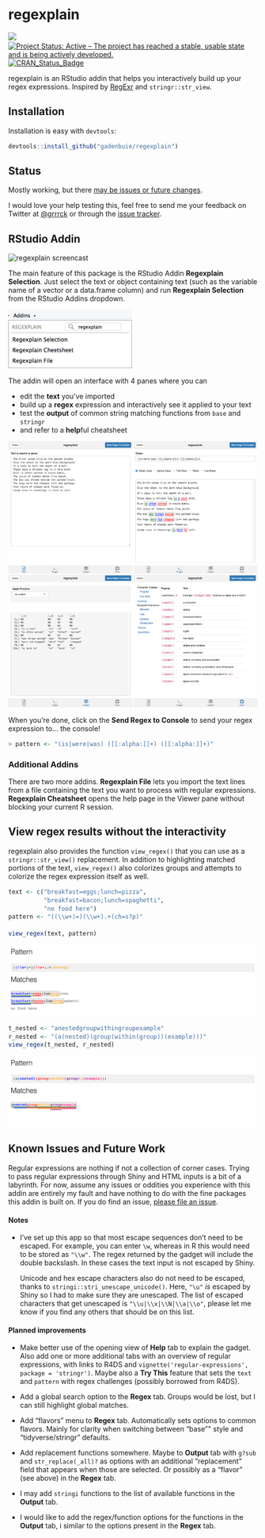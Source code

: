 regexplain
================

<!-- [![packageversion](https://img.shields.io/github/description/v/gadenbuie/regexplain.svg)](commits/master) -->

![](https://img.shields.io/badge/lifecycle-experimental-orange.svg)
[![Project Status: Active – The project has reached a stable, usable
state and is being actively
developed.](http://www.repostatus.org/badges/latest/active.svg)](http://www.repostatus.org/#active)
[![CRAN\_Status\_Badge](http://www.r-pkg.org/badges/version/regexplain)](https://cran.r-project.org/package=regexplain)
<!-- [![Last-changedate](https://img.shields.io/badge/last%20change-2018--03--14-yellowgreen.svg)](/commits/master) -->

<!-- Links -->

regexplain is an RStudio addin that helps you interactively build up
your regex expressions. Inspired by [RegExr](https://regexr.com/) and
`stringr::str_view`.

## Installation

Installation is easy with `devtools`:

``` r
devtools::install_github("gadenbuie/regexplain")
```

## Status

Mostly working, but there [may be issues or future
changes](#known-issues-and-future-work).

I would love your help testing this, feel free to send me your feedback
on Twitter at [@grrrck](https://twitter.com/grrrck) or through the
[issue tracker](https://github.com/gadenbuie/regexplain).

## RStudio Addin

![regexplain screencast](docs/gadget-screencast.gif)

The main feature of this package is the RStudio Addin **Regexplain
Selection**. Just select the text or object containing text (such as the
variable name of a vector or a data.frame column) and run **Regexplain
Selection** from the RStudio Addins
dropdown.

<img src="docs/rstudio-addin-list.png" width = "250px;" alt="regexplain in the Rstudio Addins dropdown">

The addin will open an interface with 4 panes where you can

  - edit the **text** you’ve imported
  - build up a **regex** expression and interactively see it applied to
    your text
  - test the **output** of common string matching functions from `base`
    and `stringr`
  - and refer to a **help**ful cheatsheet

![The panes of regexplain](docs/regexplain-gadget-tabs.png)

When you’re done, click on the **Send Regex to Console** to send your
regex expression to… the console\!

``` r
> pattern <- "(is|were|was) ([[:alpha:]]+) ([[:alpha:]]+)"
```

### Additional Addins

There are two more addins. **Regexplain File** lets you import the text
lines from a file containing the text you want to process with regular
expressions. **Regexplain Cheatsheet** opens the help page in the Viewer
pane without blocking your current R session.

## View regex results without the interactivity

regexplain also provides the function `view_regex()` that you can use as
a `stringr::str_view()` replacement. In addition to highlighting matched
portions of the text, `view_regex()` also colorizes groups and attempts
to colorize the regex expression itself as well.

``` r
text <- c("breakfast=eggs;lunch=pizza",
          "breakfast=bacon;lunch=spaghetti", 
          "no food here")
pattern <- "((\\w+)=)(\\w+).+(ch=s?p)"

view_regex(text, pattern)
```

![Example `view_regex(text, pattern)`.](docs/view-regex.png)

``` r
t_nested <- "anestedgroupwithingroupexample"
r_nested <- "(a(nested)(group(within(group))(example)))"
view_regex(t_nested, r_nested)
```

![Example of nested groups](docs/view-nested.png)

## Known Issues and Future Work

Regular expressions are nothing if not a collection of corner cases.
Trying to pass regular expressions through Shiny and HTML inputs is a
bit of a labyrinth. For now, assume any issues or oddities you
experience with this addin are entirely my fault and have nothing to do
with the fine packages this addin is built on. If you do find an issue,
[please file an issue](https://github.com/gadenbuie/regexplain).

#### Notes

  - I’ve set up this app so that most escape sequences don’t need to be
    escaped. For example, you can enter `\w`, whereas in R this would
    need to be stored as `"\\w"`. The regex returned by the gadget will
    include the double backslash. In these cases the text input is not
    escaped by Shiny.
    
    Unicode and hex escape characters also do not need to be escaped,
    thanks to `stringi::stri_unescape_unicode()`. Here, `"\u"` *is*
    escaped by Shiny so I had to make sure they are unescaped. The list
    of escaped characters that get unescaped is `"\\u|\\x|\\N|\\a|\\o"`,
    please let me know if you find any others that should be on this
    list.

#### Planned improvements

  - Make better use of the opening view of **Help** tab to explain the
    gadget. Also add one or more additional tabs with an overview of
    regular expressions, with links to R4DS and
    `vignette('regular-expressions', package = 'stringr')`. Maybe also a
    **Try This** feature that sets the `text` and `pattern` with regex
    challenges (possibly borrowed from R4DS).

  - Add a global search option to the **Regex** tab. Groups would be
    lost, but I can still highlight global matches.

  - Add “flavors” menu to **Regex** tab. Automatically sets options to
    common flavors. Mainly for clarity when switching between “base”"
    style and “tidyverse/stringr” defaults.

  - Add replacement functions somewhere. Maybe to **Output** tab with
    `g?sub` and `str_replace(_all)?` as options with an additional
    “replacement” field that appears when those are selected. Or
    possibly as a “flavor” (see above) in the **Regex** tab.

  - I may add `stringi` functions to the list of available functions in
    the **Output** tab.

  - I would like to add the regex/function options for the functions in
    the **Output** tab, i similar to the options present in the
    **Regex** tab.
